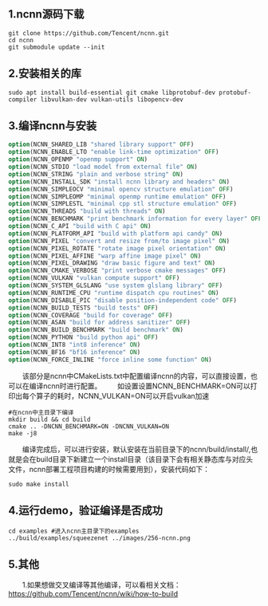 ## 1.ncnn源码下载
```shell
git clone https://github.com/Tencent/ncnn.git
cd ncnn 
git submodule update --init
```

## 2.安装相关的库

```shell
sudo apt install build-essential git cmake libprotobuf-dev protobuf-compiler libvulkan-dev vulkan-utils libopencv-dev
```
## 3.编译ncnn与安装
```cmake
option(NCNN_SHARED_LIB "shared library support" OFF)
option(NCNN_ENABLE_LTO "enable link-time optimization" OFF)
option(NCNN_OPENMP "openmp support" ON)
option(NCNN_STDIO "load model from external file" ON)
option(NCNN_STRING "plain and verbose string" ON)
option(NCNN_INSTALL_SDK "install ncnn library and headers" ON)
option(NCNN_SIMPLEOCV "minimal opencv structure emulation" OFF)
option(NCNN_SIMPLEOMP "minimal openmp runtime emulation" OFF)
option(NCNN_SIMPLESTL "minimal cpp stl structure emulation" OFF)
option(NCNN_THREADS "build with threads" ON)
option(NCNN_BENCHMARK "print benchmark information for every layer" OFF)
option(NCNN_C_API "build with C api" ON)
option(NCNN_PLATFORM_API "build with platform api candy" ON)
option(NCNN_PIXEL "convert and resize from/to image pixel" ON)
option(NCNN_PIXEL_ROTATE "rotate image pixel orientation" ON)
option(NCNN_PIXEL_AFFINE "warp affine image pixel" ON)
option(NCNN_PIXEL_DRAWING "draw basic figure and text" ON)
option(NCNN_CMAKE_VERBOSE "print verbose cmake messages" OFF)
option(NCNN_VULKAN "vulkan compute support" OFF)
option(NCNN_SYSTEM_GLSLANG "use system glslang library" OFF)
option(NCNN_RUNTIME_CPU "runtime dispatch cpu routines" ON)
option(NCNN_DISABLE_PIC "disable position-independent code" OFF)
option(NCNN_BUILD_TESTS "build tests" OFF)
option(NCNN_COVERAGE "build for coverage" OFF)
option(NCNN_ASAN "build for address sanitizer" OFF)
option(NCNN_BUILD_BENCHMARK "build benchmark" ON)
option(NCNN_PYTHON "build python api" OFF)
option(NCNN_INT8 "int8 inference" ON)
option(NCNN_BF16 "bf16 inference" ON)
option(NCNN_FORCE_INLINE "force inline some function" ON)
```
&emsp;&emsp;该部分是ncnn中CMakeLists.txt中配置编译ncnn的内容，可以直接设置，也可以在编译ncnn时进行配置。
&emsp;&emsp;如设置设置NCNN_BENCHMARK=ON可以打印出每个算子的耗时，NCNN_VULKAN=ON可以开启vulkan加速
```
#在ncnn中主目录下编译
mkdir build && cd build
cmake .. -DNCNN_BENCHMARK=ON -DNCNN_VULKAN=ON
make -j8
```
&emsp;&emsp;编译完成后，可以进行安装，默认安装在当前目录下的ncnn/build/install/,也就是会在build目录下新建立一个install目录（该目录下会有相关静态库与对应头文件，ncnn部署工程项目构建的时候需要用到），安装代码如下：
```
sudo make install
```
## 4.运行demo，验证编译是否成功
```
cd examples #进入ncnn主目录下的examples
../build/examples/squeezenet ../images/256-ncnn.png
```

## 5.其他
&emsp;&emsp;1.如果想做交叉编译等其他编译，可以看相关文档：https://github.com/Tencent/ncnn/wiki/how-to-build